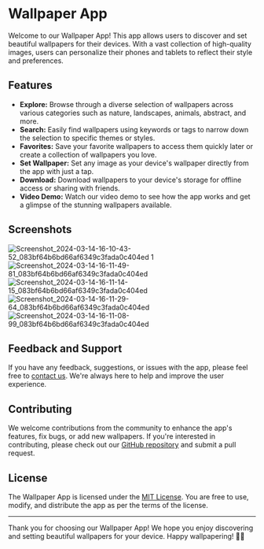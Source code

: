 # Wallpaper App

Welcome to our Wallpaper App! This app allows users to discover and set beautiful wallpapers for their devices. With a vast collection of high-quality images, users can personalize their phones and tablets to reflect their style and preferences.

## Features

- **Explore:** Browse through a diverse selection of wallpapers across various categories such as nature, landscapes, animals, abstract, and more.
- **Search:** Easily find wallpapers using keywords or tags to narrow down the selection to specific themes or styles.
- **Favorites:** Save your favorite wallpapers to access them quickly later or create a collection of wallpapers you love.
- **Set Wallpaper:** Set any image as your device's wallpaper directly from the app with just a tap.
- **Download:** Download wallpapers to your device's storage for offline access or sharing with friends.
- **Video Demo:** Watch our video demo to see how the app works and get a glimpse of the stunning wallpapers available.


## Screenshots
![Screenshot_2024-03-14-16-10-43-52_083bf64b6bd66af6349c3fada0c404ed 1](https://github.com/viveksingh77/dotpager/assets/117309481/cc45fe87-b831-4e64-9d18-fe65219df392)
![Screenshot_2024-03-14-16-11-49-81_083bf64b6bd66af6349c3fada0c404ed](https://github.com/viveksingh77/dotpager/assets/117309481/2a9a4757-dd54-46c4-a6ae-e83b661146c3)
![Screenshot_2024-03-14-16-11-14-15_083bf64b6bd66af6349c3fada0c404ed](https://github.com/viveksingh77/dotpager/assets/117309481/f75a5f03-8810-4083-a111-8100c9773c1d)
![Screenshot_2024-03-14-16-11-29-64_083bf64b6bd66af6349c3fada0c404ed](https://github.com/viveksingh77/dotpager/assets/117309481/03a6634d-4a3d-44a0-8c45-fdad0fa510b9)
![Screenshot_2024-03-14-16-11-08-99_083bf64b6bd66af6349c3fada0c404ed](https://github.com/viveksingh77/dotpager/assets/117309481/2d728cf3-6046-4c8c-b367-7f2820f1416b)


## Feedback and Support

If you have any feedback, suggestions, or issues with the app, please feel free to [contact us](mailto:deepusingh6437@gmail.com). We're always here to help and improve the user experience.

## Contributing

We welcome contributions from the community to enhance the app's features, fix bugs, or add new wallpapers. If you're interested in contributing, please check out our [GitHub repository](link-to-github-repo) and submit a pull request.

## License

The Wallpaper App is licensed under the [MIT License](link-to-license). You are free to use, modify, and distribute the app as per the terms of the license.

---

Thank you for choosing our Wallpaper App! We hope you enjoy discovering and setting beautiful wallpapers for your device. Happy wallpapering! 🌟📱
